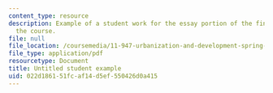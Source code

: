 ```yaml
---
content_type: resource
description: Example of a student work for the essay portion of the final exam of
  the course.
file: null
file_location: /coursemedia/11-947-urbanization-and-development-spring-2009/022d186151fcaf14d5ef550426d0a415_MIT11_947s09_sw03.pdf
file_type: application/pdf
resourcetype: Document
title: Untitled student example
uid: 022d1861-51fc-af14-d5ef-550426d0a415
---
```

